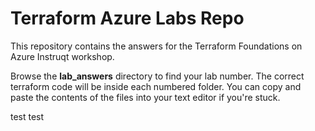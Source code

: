 # Terraform Azure Labs Repo
This repository contains the answers for the Terraform Foundations on Azure Instruqt workshop.

Browse the **lab_answers** directory to find your lab number. The correct terraform code will be inside each numbered folder. You can copy and paste the contents of the files into your text editor if you're stuck.

test
test
